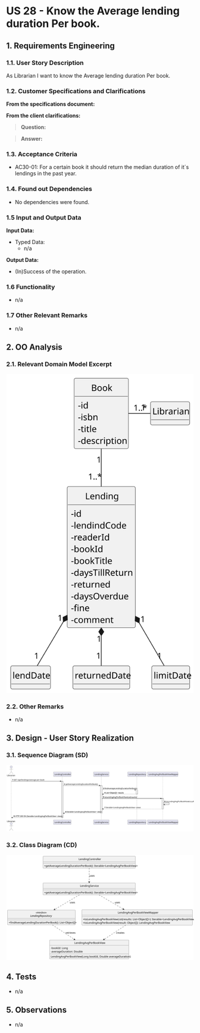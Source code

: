 # US 28 - Know the Average lending duration Per book.

## 1. Requirements Engineering

### 1.1. User Story Description

As Librarian I want to know the Average lending duration Per book.

### 1.2. Customer Specifications and Clarifications

**From the specifications document:**

>

**From the client clarifications:**

> **Question:**
>

> **Answer:**
>

### 1.3. Acceptance Criteria

- AC30-01: For a certain book it should return the median duration of it´s lendings in the past year.

### 1.4. Found out Dependencies

* No dependencies were found.

### 1.5 Input and Output Data

**Input Data:**

- Typed Data:
  - n/a

**Output Data:**

- (In)Success of the operation.

### 1.6 Functionality

- n/a

### 1.7 Other Relevant Remarks

- n/a

## 2. OO Analysis

### 2.1. Relevant Domain Model Excerpt

![US30-DM](US30-DM.svg)

### 2.2. Other Remarks

- n/a

## 3. Design - User Story Realization

### 3.1. Sequence Diagram (SD)

![US30-SD](US30-SD.svg)

### 3.2. Class Diagram (CD)

![US30-CD](US30-CD.svg)

## 4. Tests

- n/a

## 5. Observations

- n/a
